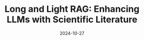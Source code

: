 ---
categories:
- RAG & Knowledge Management
date: 2024-10-27
description: A deep dive into Long RAG and Light RAG, two state-of-the-art frameworks
  that enhance LLMs by integrating external knowledge during response generation.
duration: 17 minutes
layout: course
level: Intermediate
sections:
- description: Overview of Retrieval Augmented Generation (RAG) systems, their traditional
    pipeline, and the limitations of using small information units.
  timestamp: 00:00
  title: "\U0001F3A5 Introduction to RAG and its Challenges"
- description: Explanation of Long RAG's approach of processing longer document segments
    (4000 tokens) to improve context retention and accuracy.  Includes performance
    comparison with baselines.
  timestamp: 02:11
  title: "\U0001F680 Long RAG: Enhancing Context with Longer Documents"
- description: Introduction to Light RAG's graph-based retrieval system, addressing
    the issues of flat data representation and lack of interdependent knowledge structure.  Details
    its four-stage process.
  timestamp: 07:21
  title: "\U0001F4A1 Light RAG: Graph-Based Retrieval for Enhanced Understanding"
- description: Comparison of Light RAG's performance against baselines (Naive RAG,
    RQ RAG, HyDE, Graph RAG) across various datasets, highlighting its strengths in
    comprehensiveness and diversity.
  timestamp: '11:40'
  title: "\U0001F4CA Comparative Analysis of RAG Models"
- description: Summary of the key findings, comparing the strengths of Long RAG (simplicity)
    and Light RAG (graph-based approach), and discussing the future of RAG advancements.
  timestamp: '15:37'
  title: "\U0001F914 Key Takeaways and Conclusion"
tags:
- RAG
- Long RAG
- Light RAG
- LLMs
- NLP
- Knowledge Retrieval
- Benchmarking
thumbnail: https://i.ytimg.com/vi/VGvsWCrpxy4/sddefault.jpg
title: 'Long and Light RAG: Enhancing LLMs with Scientific Literature'
videoId: VGvsWCrpxy4
---
